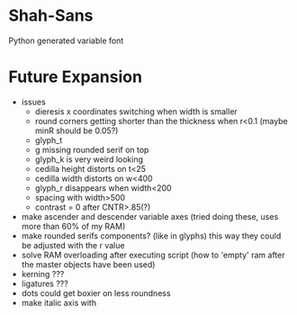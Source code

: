 # Shah-Sans
Python generated variable font

# Future Expansion
- issues
	- dieresis x coordinates switching when width is smaller
	- round corners getting shorter than the thickness when r<0.1 (maybe minR should be 0.05?)
	- glyph_t
	- g missing rounded serif on top
	- glyph_k is very weird looking
	- cedilla height distorts on t<25
	- cedilla width distorts on w<400
	- glyph_r disappears when width<200
	- spacing with width>500
	- contrast = 0 after CNTR>.85(?)
- make ascender and descender variable axes (tried doing these, uses more than 60% of my RAM)
- make rounded serifs components? (like in glyphs) this way they could be adjusted with the r value
- solve RAM overloading after executing script (how to 'empty' ram after the master objects have been used)
- kerning ???
- ligatures ???
- dots could get boxier on less roundness
- make italic axis with 
